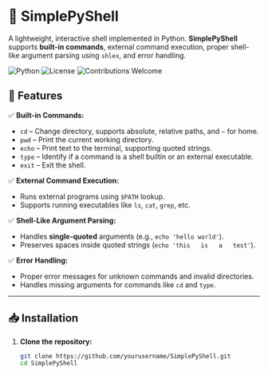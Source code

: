 # 🐚 SimplePyShell

A lightweight, interactive shell implemented in Python. **SimplePyShell** supports **built-in commands**, external command execution, proper shell-like argument parsing using `shlex`, and error handling.

![Python](https://img.shields.io/badge/Python-3.8%2B-blue.svg)
![License](https://img.shields.io/badge/License-MIT-brightgreen.svg)
![Contributions Welcome](https://img.shields.io/badge/Contributions-Welcome-orange.svg)

## 🚀 Features

✅ **Built-in Commands:**
- `cd` – Change directory, supports absolute, relative paths, and `~` for home.
- `pwd` – Print the current working directory.
- `echo` – Print text to the terminal, supporting quoted strings.
- `type` – Identify if a command is a shell builtin or an external executable.
- `exit` – Exit the shell.

✅ **External Command Execution:**
- Runs external programs using `$PATH` lookup.
- Supports running executables like `ls`, `cat`, `grep`, etc.

✅ **Shell-Like Argument Parsing:**
- Handles **single-quoted** arguments (e.g., `echo 'hello world'`).
- Preserves spaces inside quoted strings (`echo 'this   is   a   test'`).

✅ **Error Handling:**
- Proper error messages for unknown commands and invalid directories.
- Handles missing arguments for commands like `cd` and `type`.

---

## 📥 Installation

1. **Clone the repository:**
   ```bash
   git clone https://github.com/yourusername/SimplePyShell.git
   cd SimplePyShell
